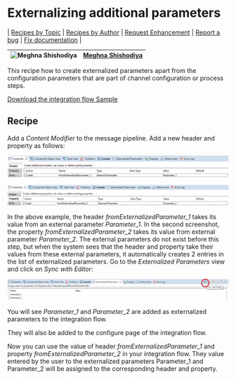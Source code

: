 # Externalizing additional parameters

\| [Recipes by Topic](../../readme.md ) \| [Recipes by Author](../../author.md ) \| [Request Enhancement](https://github.com/SAP-samples/cloud-integration-flow/issues/new?assignees=&labels=Recipe%20Fix,enhancement&template=recipe-request.md&title=Improve%20Externalizing-additional-parameters ) \| [Report a bug](https://github.com/SAP-samples/cloud-integration-flow/issues/new?assignees=&labels=Recipe%20Fix,bug&template=bug_report.md&title=Issue%20with%20Externalizing-additional-parameters ) \| [Fix documentation](https://github.com/SAP-samples/cloud-integration-flow/issues/new?assignees=&labels=Recipe%20Fix,documentation&template=bug_report.md&title=Docu%20fix%20Externalizing-additional-parameters ) \|

![Meghna Shishodiya](https://github.com/author-profile.png?size=50 ) | [Meghna Shishodiya](https://github.com/author-profile ) |
----|----|

This recipe how to create externalized parameters apart from the configuration parameters that are part of channel configuration or process steps.

[Download the integration flow Sample](ExternalizingAdditionalParameter.zip)

## Recipe

Add a *Content Modifier* to the message pipeline. Add a new header and property as follows:

![header](header.png)


![prop](prop.png)


In the above example, the header *fromExternalizedParameter_1* takes its value from an external parameter *Parameter_1*. In the second screenshot, the property *fromExternalizedParameter_2* takes its value from external parameter *Parameter_2*.
The external parameters do not exist before this step, but when the system sees that the header and property take their values from these external parameters, it automatically creates 2 entries in the list of externalized parameters.
Go to the *Externalized Parameters* view and click on *Sync with Editor*:

![sync](sync.png)

You will see *Parameter_1* and *Parameter_2* are added as externalized parameters to the integration flow.

They will also be added to the configure page of the integration flow.

Now you can use the value of header *fromExternalizedParameter_1* and property *fromExternalizedParameter_2* in your integration flow. They value entered by the user to the externalized parameters Parameter_1 and Parameter_2 will be assigned to the corresponding header and property.
